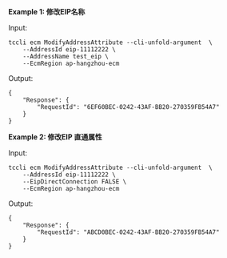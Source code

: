 **Example 1: 修改EIP名称**



Input: 

```
tccli ecm ModifyAddressAttribute --cli-unfold-argument  \
    --AddressId eip-11112222 \
    --AddressName test_eip \
    --EcmRegion ap-hangzhou-ecm
```

Output: 
```
{
    "Response": {
        "RequestId": "6EF60BEC-0242-43AF-BB20-270359FB54A7"
    }
}
```

**Example 2: 修改EIP 直通属性**



Input: 

```
tccli ecm ModifyAddressAttribute --cli-unfold-argument  \
    --AddressId eip-11112222 \
    --EipDirectConnection FALSE \
    --EcmRegion ap-hangzhou-ecm
```

Output: 
```
{
    "Response": {
        "RequestId": "ABCD0BEC-0242-43AF-BB20-270359FB54A7"
    }
}
```

